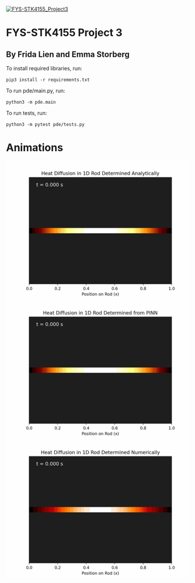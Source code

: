 [![FYS-STK4155_Project3](https://github.com/emmastorberg/FYS-STK4155_Project3/blob/main/actions/workflows/main.yml/badge.svg)](https://github.com/emmastorberg/FYS-STK4155_Project3/blob/main/actions/workflows/main.yml)

# FYS-STK4155 Project 3
## By Frida Lien and Emma Storberg

To install required libraries, run:
```
pip3 install -r requirements.txt
```

To run pde/main.py, run:
```
python3 -m pde.main
```

To run tests, run:
```
python3 -m pytest pde/tests.py
```

# Animations
![alt text](https://github.com/emmastorberg/FYS-STK4155_Project3/blob/main/plots/diffusion.gif)
![alt text](https://github.com/emmastorberg/FYS-STK4155_Project3/blob/main/plots/diffusion_PINN.gif)
![alt text](https://github.com/emmastorberg/FYS-STK4155_Project3/blob/main/plots/numerical_diffusion.gif)

